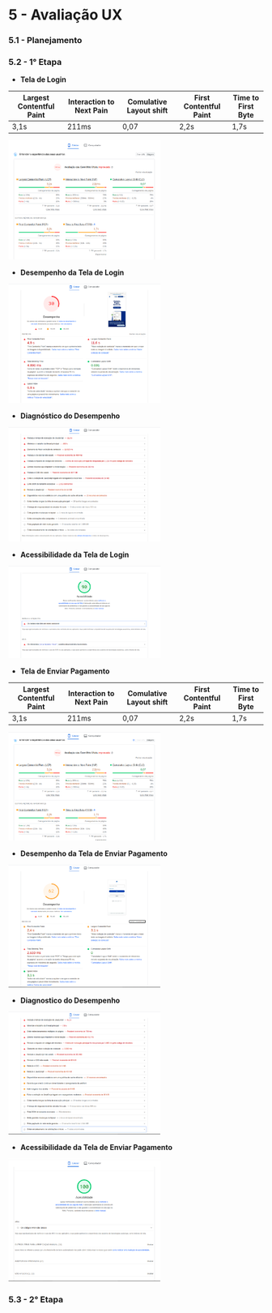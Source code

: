 # 5 - Avaliação UX

### 5.1 - Planejamento

### 5.2 - 1° Etapa

- **Tela de Login**

| Largest Contentful Paint | Interaction to Next Pain | Comulative Layout shift | First Contentful Paint | Time to First Byte |
|--------------------------|--------------------------|-------------------------|------------------------|--------------------|
|          3,1s            |          211ms           |          0,07           |          2,2s          |        1,7s        |

<img src="https://github.com/itamarpereira08/imagensIHC/blob/main/Tela%20de%20Login.png" alt="Exemplo da Imagem" width="300">

- **Desempenho da Tela de Login**

<img src="https://github.com/itamarpereira08/imagensIHC/blob/main/Desempenho%20Tela%20de%20Login.png" alt="Exemplo da Imagem" width="300">

- **Diagnóstico do Desempenho**

<img src="https://github.com/itamarpereira08/imagensIHC/blob/main/Diagnostico%20Tela%20de%20Login.png" alt="Exemplo da Imagem" width="300">

- **Acessibilidade da Tela de Login**

<img src="https://github.com/itamarpereira08/imagensIHC/blob/main/Acessibilidade%20Tela%20de%20Login.png" alt="Exemplo da Imagem" width="300">


- **Tela de Enviar Pagamento**

| Largest Contentful Paint | Interaction to Next Pain | Comulative Layout shift | First Contentful Paint | Time to First Byte |
|--------------------------|--------------------------|-------------------------|------------------------|--------------------|
|          3,1s            |          211ms           |          0,07           |          2,2s          |        1,7s        |

<img src="https://github.com/itamarpereira08/imagensIHC/blob/main/Enviar%20Pagamento.png" alt="Exemplo da Imagem" width="300">

- **Desempenho da Tela de Enviar Pagamento**

<img src="https://github.com/itamarpereira08/imagensIHC/blob/main/Desempenho%20Enviar%20Pagamento.png" alt="Exemplo da Imagem" width="300">

- **Diagnostico do Desempenho**

<img src="https://github.com/itamarpereira08/imagensIHC/blob/main/Diagnostico%20Enviar%20Pagamento.png" alt="Exemplo da Imagem" width="300">

- **Acessibilidade da Tela de Enviar Pagamento**

<img src="https://github.com/itamarpereira08/imagensIHC/blob/main/Acessibilidade%20Enviar%20Pagamento.png" alt="Exemplo da Imagem" width="300">

### 5.3 - 2° Etapa
